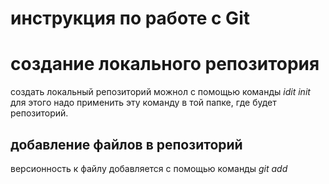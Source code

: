 # инструкция по работе с Git


# создание локального репозитория
создать локальный репозиторий можнол с помощью команды *idit init* для этого надо применить эту команду в той папке, где будет репозиторий.
## добавление файлов в репозиторий 
версионность  к файлу добавляется с помощью команды *git add*